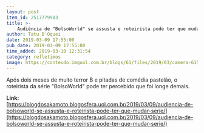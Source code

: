 ```yaml
---
layout: post
item_id: 2517779983
title: >-
    Audiência de "BolsoWorld" se assusta e roteirista pode ter que mudar série
author: Tatu D'Oquei
date: 2019-03-09 17:55:00
pub_date: 2019-03-09 17:55:00
time_added: 2019-03-10 12:31:54
category: refletimos
image: https://conteudo.imguol.com.br/blogs/61/files/2019/03/camera-615x300.jpg
---
```


Após dois meses de muito terror B e pitadas de comédia pastelão, o roteirista da série "BolsoWorld" pode ter percebido que foi longe demais.

**Link:** [https://blogdosakamoto.blogosfera.uol.com.br/2019/03/09/audiencia-de-bolsoworld-se-assusta-e-roteirista-pode-ter-que-mudar-serie/](https://blogdosakamoto.blogosfera.uol.com.br/2019/03/09/audiencia-de-bolsoworld-se-assusta-e-roteirista-pode-ter-que-mudar-serie/)

